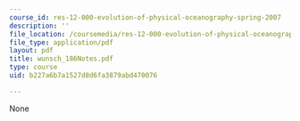 ```yaml
---
course_id: res-12-000-evolution-of-physical-oceanography-spring-2007
description: ''
file_location: /coursemedia/res-12-000-evolution-of-physical-oceanography-spring-2007/b227a6b7a1527d8d6fa3879abd470076_wunsch_186Notes.pdf
file_type: application/pdf
layout: pdf
title: wunsch_186Notes.pdf
type: course
uid: b227a6b7a1527d8d6fa3879abd470076

---
```

None